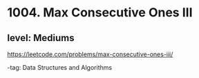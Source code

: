 # 1004. Max Consecutive Ones III
## level: Mediums

https://leetcode.com/problems/max-consecutive-ones-iii/

-tag: Data Structures and Algorithms
